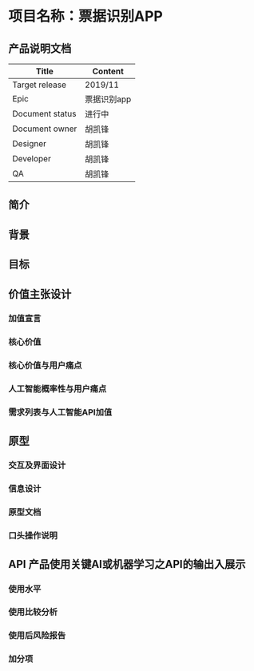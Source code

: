 # 项目名称：票据识别APP
## 产品说明文档

|  Title   |   Content  |
| --- | --- |
| Target release    |  2019/11   |
|  Epic   |  票据识别app   |
|  Document status   |  进行中   |
|  Document owner   |  胡凯锋  |
|  Designer   |  胡凯锋   |
|  Developer   |  胡凯锋   |
|  QA   |   胡凯锋  |

## 简介


## 背景


## 目标

## 价值主张设计 
### 加值宣言

### 核心价值

### 核心价值与用户痛点


### 人工智能概率性与用户痛点


### 需求列表与人工智能API加值


## 原型
### 交互及界面设计

### 信息设计

### 原型文档

### 口头操作说明

## API 产品使用关键AI或机器学习之API的输出入展示 
### 使用水平

### 使用比较分析

### 使用后风险报告 

### 加分项
